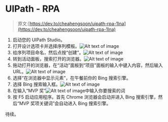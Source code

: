 # UIPath - RPA

> 原文:[https://dev.to/cheahengsoon/uipath-rpa-1lna](https://dev.to/cheahengsoon/uipath-rpa-1lna)

1.  启动您的 UIPath Studio。
2.  打开设计选项卡并选择序列模板。![Alt text of image](../Images/3d3793f8874b190dacf235d8daf29dab.png)
3.  给序列项目命名，然后点按“创建”。![Alt text of image](../Images/5e67af15a514ff76fe5398fc33863317.png)
4.  转到活动面板，搜索打开的浏览器。![Alt text of image](../Images/25b5dc7de4f4eaa43e7285a2e9c88021.png)
5.  拖动打开的浏览器，在“活动”面板到“项目”面板的输入中键入内容，然后输入 URL。![Alt text of image](../Images/e49788a8b8ec1ded2ef7144a7334f948.png)
6.  选择“在浏览器中显示元素”，在午餐前你的 Bing 搜索引擎。
7.  选择 Bing 搜索输入框。![Alt text of image](../Images/0fd596622bad467cfd40a1db6b70385f.png)
8.  在输入“MVP 奖”![Alt text of image](../Images/efc485a928c02d87e36c4c2e88f30d7a.png)中输入你要搜索的词
9.  按 F5 启动应用程序。首先 Chrome 浏览器会启动并进入 Bing 搜索引擎，然后“MVP 奖项关键词”会自动进入 Bing 搜索引擎。

待续。